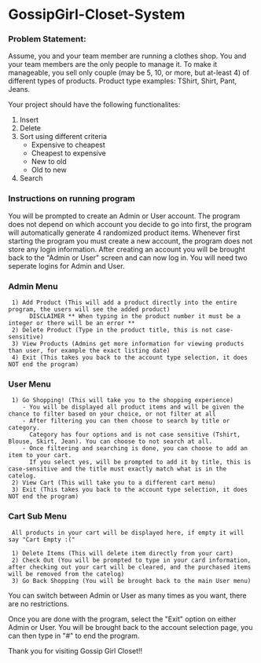 # GossipGirl-Closet-System

### Problem Statement:
Assume, you and your team member are running a clothes shop. You and your team members
are the only people to manage it. To make it manageable, you sell only couple (may be 5, 10, or
more, but at-least 4) of different types of products. Product type examples: TShirt, Shirt, Pant, Jeans. 

Your project should have the following functionalites:
1) Insert
2) Delete
3) Sort using different criteria
    - Expensive to cheapest
    - Cheapest to expensive
    - New to old
    - Old to new
4) Search

 ### Instructions on running program

You will be prompted to create an Admin or User account. The program does not depend on which account you decide to go into first, the program will automatically generate 4 randomized product items. 
Whenever first starting the program you must create a new account, the program does not store any login information. After creating an account you will be brought back to the "Admin or User" screen and can now log in. You will need two seperate logins for Admin and User.

### Admin Menu
     1) Add Product (This will add a product directly into the entire program, the users will see the added product)
          DISCLAIMER ** When typing in the product number it must be a integer or there will be an error **
     2) Delete Product (Type in the product title, this is not case-sensitive)
     3) View Products (Admins get more information for viewing products than user, for example the exact listing date)
     4) Exit (This takes you back to the account type selection, it does NOT end the program)

### User Menu
     1) Go Shopping! (This will take you to the shopping experience)
        - You will be displayed all product items and will be given the chance to filter based on your choice, or not filter at all
        - After filtering you can then choose to search by title or category. 
          Category has four options and is not case sensitive (Tshirt, Blouse, Skirt, Jean). You can choose to not search at all.
        - Once filtering and searching is done, you can choose to add an item to your cart. 
          If you select yes, will be prompted to add it by title, this is case-sensitive and the title must exactly match what is in the catelog.
     2) View Cart (This will take you to a different cart menu)
     3) Exit (This takes you back to the account type selection, it does NOT end the program)

### Cart Sub Menu
     All products in your cart will be displayed here, if empty it will say "Cart Empty :("
     
     1) Delete Items (This will delete item directly from your cart)
     2) Check Out (You will be prompted to type in your card information, after checking out your cart will be cleared, and the purchased items will be removed from the catelog)
     3) Go Back Shopping (You will be brought back to the main User menu)

You can switch between Admin or User as many times as you want, there are no restrictions.

Once you are done with the program, select the "Exit" option on either Admin or User. You will be brought back to the account selection page, you can then type in "#" to end the program.

Thank you for visiting Gossip Girl Closet!!


